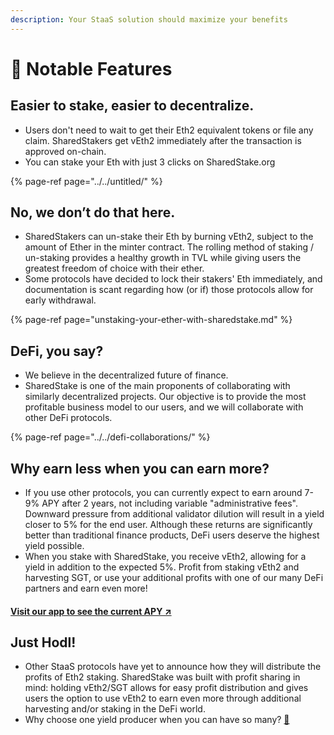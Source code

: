 ```yaml
---
description: Your StaaS solution should maximize your benefits
---
```


# 🚀 Notable Features

## **Easier to stake, easier to decentralize.**

* Users don't need to wait to get their Eth2 equivalent tokens or file any claim. SharedStakers get vEth2 immediately after the transaction is approved on-chain. 
* You can stake your Eth with just 3 clicks on SharedStake.org

{% page-ref page="../../untitled/" %}

## **No, we don’t do that here.**

* SharedStakers can un-stake their Eth by burning vEth2, subject to the amount of Ether in the minter contract. The rolling method of staking / un-staking provides a healthy growth in TVL while giving users the greatest freedom of choice with their ether. 
* Some protocols have decided to lock their stakers' Eth immediately, and documentation is scant regarding how \(or if\) those protocols allow for early withdrawal.

{% page-ref page="unstaking-your-ether-with-sharedstake.md" %}

## **DeFi, you say?**

* We believe in the decentralized future of finance. 
* SharedStake is one of the main proponents of collaborating with similarly decentralized projects. Our objective is to provide the most profitable business model to our users, and we will collaborate with other DeFi protocols.

{% page-ref page="../../defi-collaborations/" %}

## **Why earn less when you can earn more?**

* If you use other protocols, you can currently expect to earn around 7-9% APY after 2 years, not including variable "administrative fees". Downward pressure from additional validator dilution will result in a yield closer to 5% for the end user. Although these returns are significantly better than traditional finance products, DeFi users deserve the highest yield possible. 
* When you stake with SharedStake, you receive vEth2, allowing for a yield in addition to the expected 5%. Profit from staking vEth2 and harvesting SGT, or use your additional profits with one of our many DeFi partners and earn even more!

#### [Visit our app to see the current APY ↗](https://www.sharedstake.org/earn)

## **Just Hodl!**

* Other StaaS protocols have yet to announce how they will distribute the profits of Eth2 staking. SharedStake was built with profit sharing in mind: holding vEth2/SGT allows for easy profit distribution and gives users the option to use vEth2 to earn even more through additional harvesting and/or staking in the DeFi world. 
* Why choose one yield producer when you can have so many? [🤑](https://emojipedia.org/money-mouth-face/)

